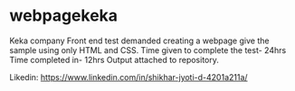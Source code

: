 # webpagekeka

Keka company Front end test demanded creating a webpage give the sample using only HTML and CSS. 
Time given to complete the test- 24hrs Time completed in- 12hrs 
Output attached to repository. 


Likedin: https://www.linkedin.com/in/shikhar-jyoti-d-4201a211a/ 
